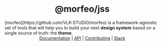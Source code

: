 <center>
<h1>@morfeo/jss</h1>
</center>
[morfeo](https://github.com/VLK-STUDIO/morfeo) is a framework-agnostic set of tools that will help you to build your next <b>design system</b> based on a single source of truth: the <b>theme</b>.

<center>
  <a href="https://github.com/VLK-STUDIO/morfeo">Documentation</a> |
  <a href="https://github.com/VLK-STUDIO/morfeo">API</a> |
  <a href="https://github.com/VLK-STUDIO/morfeo">Contributing</a> |
  <a href="https://morfeo.slack.com">Slack</a>
</center>
